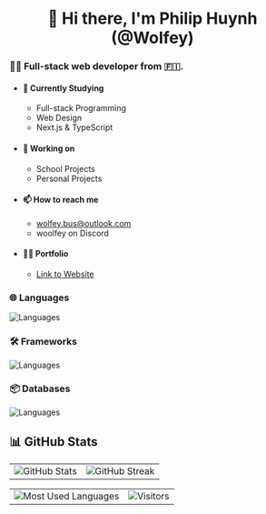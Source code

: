 <h1 align="center">👋 Hi there, I'm Philip Huynh (@WoIfey)</h1>

### 👨‍💻 Full-stack web developer from 🇫🇮.

- #### 🌱 Currently Studying
  - Full-stack Programming
  - Web Design
  - Next.js & TypeScript
- #### 🏫 Working on
  - School Projects
  - Personal Projects
- #### 📫 How to reach me
  - [wolfey.bus@outlook.com](mailto:wolfey.bus@outlook.com)
  - woolfey on Discord
- #### 👨‍🎓 Portfolio
  - <a href="https://woifey.vercel.app/" target="_blank">Link to Website</a>

### 🌐 Languages

![Languages](https://skills.thijs.gg/icons?i=html,css,js,ts)

### 🛠️ Frameworks

![Languages](https://skills.thijs.gg/icons?i=tailwind,vite,react,nextjs)

### 📦 Databases

![Languages](https://skills.thijs.gg/icons?i=firebase,postgres)

## 📊 GitHub Stats

<table>
<tr>
<td>
<img src="https://github-readme-stats.vercel.app/api?username=WoIfey&theme=vision-friendly-dark&hide_border=true" alt="GitHub Stats" />
</td>
<td>
<img src="https://streak-stats.demolab.com?user=woifey&theme=highcontrast&hide_border=true&card_width=485" alt="GitHub Streak" />
</td>
</tr>
</table>
<table>
<tr>
<td>
<img src="https://github-readme-stats.vercel.app/api/top-langs/?username=Woifey&theme=vision-friendly-dark&hide_border=true&include_all_commits=true&count_private=false&layout=compact" alt="Most Used Languages" />
</td>
<td>
<img src="https://widgetbite.com/stats/WoIfey" alt="Visitors" />
</td>
</tr>
</table>
